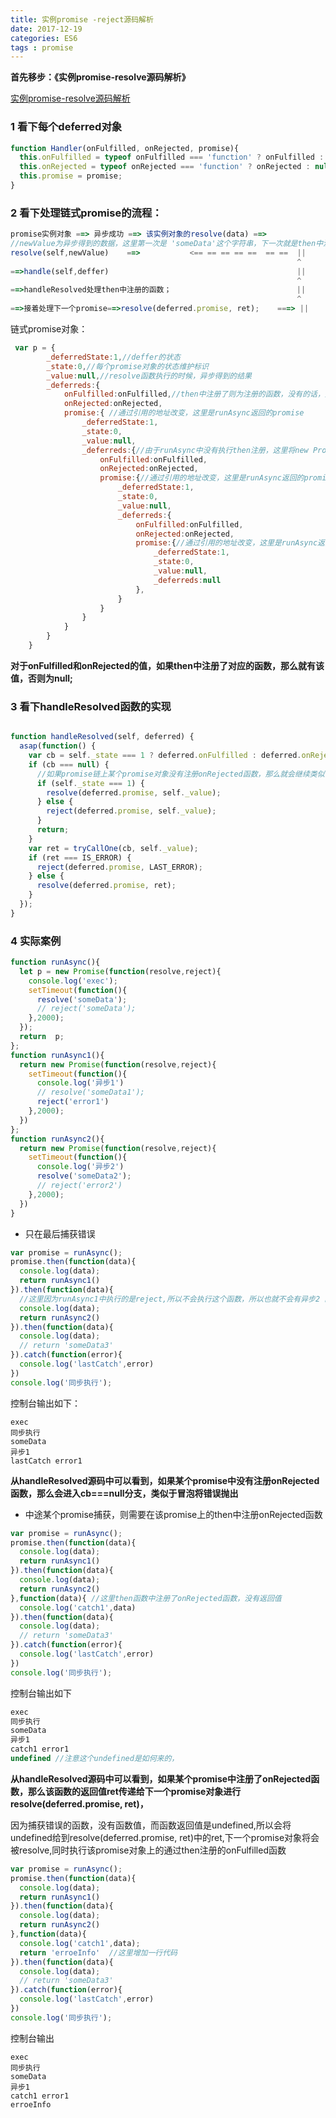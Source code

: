 ```yaml
---
title: 实例promise -reject源码解析
date: 2017-12-19
categories: ES6
tags : promise
---
```


**首先移步：《实例promise-resolve源码解析》**

[实例promise-resolve源码解析](https://github.com/jimwmg/JiM-Blog/tree/master/ES6)

### 1 看下每个deferred对象

```javascript
function Handler(onFulfilled, onRejected, promise){
  this.onFulfilled = typeof onFulfilled === 'function' ? onFulfilled : null;
  this.onRejected = typeof onRejected === 'function' ? onRejected : null;
  this.promise = promise;
}
```

### 2 看下处理链式promise的流程：

```javascript
promise实例对象 ==> 异步成功 ==> 该实例对象的resolve(data) ==> 
//newValue为异步得到的数据，这里第一次是 'someData'这个字符串，下一次就是then中注册函数的返回值,这里就是runAsync返回的promise对象
resolve(self,newValue)    ==>		    <== == == == ==  == ==  ||
																^
==>handle(self,deffer) 											||
																^
==>handleResolved处理then中注册的函数；							  ||
																^
==>接着处理下一个promise==>resolve(deferred.promise, ret);    ===> ||
```

链式promise对象：

```javascript
 var p = {
        _deferredState:1,//deffer的状态
        _state:0,//每个promise对象的状态维护标识
        _value:null,//resolve函数执行的时候，异步得到的结果
        _deferreds:{ 
            onFulfilled:onFulfilled,//then中注册了则为注册的函数，没有的话，则为null
            onRejected:onRejected,
            promise:{ //通过引用的地址改变，这里是runAsync返回的promise
                _deferredState:1,
                _state:0,
                _value:null,
                _deferreds:{//由于runAsync中没有执行then注册，这里将new Promise(noop) 通过then注册的对象引用拿到；
                    onFulfilled:onFulfilled,
                    onRejected:onRejected,
                    promise:{//通过引用的地址改变，这里是runAsync返回的promise
                        _deferredState:1,
                        _state:0,
                        _value:null,
                        _deferreds:{
                            onFulfilled:onFulfilled,
                            onRejected:onRejected,
                            promise:{//通过引用的地址改变，这里是runAsync返回的promise
                                _deferredState:1,
                                _state:0,
                                _value:null,
                                _deferreds:null
                            },
                        }
                    }
                }
            }
        }
    }
```

**对于onFulfilled和onRejected的值，如果then中注册了对应的函数，那么就有该值，否则为null;**

### 3 看下handleResolved函数的实现

```javascript

function handleResolved(self, deferred) {
  asap(function() {
    var cb = self._state === 1 ? deferred.onFulfilled : deferred.onRejected;
    if (cb === null) {
      //如果promise链上某个promise对象没有注册onRejected函数，那么就会继续类似于冒泡，找下一个promise对象上的onRejected函数
      if (self._state === 1) {
        resolve(deferred.promise, self._value);
      } else {
        reject(deferred.promise, self._value);
      }
      return;
    }
    var ret = tryCallOne(cb, self._value);
    if (ret === IS_ERROR) {
      reject(deferred.promise, LAST_ERROR);
    } else {
      resolve(deferred.promise, ret);
    }
  });
}
```

### 4 实际案例

```javascript
function runAsync(){
  let p = new Promise(function(resolve,reject){
    console.log('exec');
    setTimeout(function(){
      resolve('someData');
      // reject('someData');
    },2000);
  });
  return  p;
};
function runAsync1(){
  return new Promise(function(resolve,reject){
    setTimeout(function(){
      console.log('异步1')
      // resolve('someData1');
      reject('error1')
    },2000);
  })
};
function runAsync2(){
  return new Promise(function(resolve,reject){
    setTimeout(function(){
      console.log('异步2')
      resolve('someData2');
      // reject('error2')
    },2000);
  })
}
```

* 只在最后捕获错误

```javascript
var promise = runAsync();
promise.then(function(data){
  console.log(data);
  return runAsync1()
}).then(function(data){
  //这里因为runAsync1中执行的是reject,所以不会执行这个函数，所以也就不会有异步2 的执行；
  console.log(data);
  return runAsync2()
}).then(function(data){
  console.log(data);
  // return 'someData3'
}).catch(function(error){
  console.log('lastCatch',error)
})
console.log('同步执行');
```

控制台输出如下：

```
exec
同步执行
someData
异步1
lastCatch error1
```

**从handleResolved源码中可以看到，如果某个promise中没有注册onRejected函数，那么会进入cb===null分支，类似于冒泡将错误抛出**

* 中途某个promise捕获，则需要在该promise上的then中注册onRejected函数

```javascript
var promise = runAsync();
promise.then(function(data){
  console.log(data);
  return runAsync1()
}).then(function(data){
  console.log(data);
  return runAsync2()
},function(data){ //这里then函数中注册了onRejected函数，没有返回值
  console.log('catch1',data)
}).then(function(data){
  console.log(data);
  // return 'someData3'
}).catch(function(error){
  console.log('lastCatch',error)
})
console.log('同步执行');
```

控制台输出如下

```javascript
exec
同步执行
someData
异步1
catch1 error1
undefined //注意这个undefined是如何来的，
```

**从handleResolved源码中可以看到，如果某个promise中注册了onRejected函数，那么该函数的返回值ret传递给下一个promise对象进行resolve(deferred.promise, ret)，**

因为捕获错误的函数，没有函数值，而函数返回值是undefined,所以会将undefined给到resolve(deferred.promise, ret)中的ret,下一个promise对象将会被resolve,同时执行该promise对象上的通过then注册的onFulfilled函数

```javascript
var promise = runAsync();
promise.then(function(data){
  console.log(data);
  return runAsync1()
}).then(function(data){
  console.log(data);
  return runAsync2()
},function(data){
  console.log('catch1',data);
  return 'erroeInfo'  //这里增加一行代码
}).then(function(data){
  console.log(data);
  // return 'someData3'
}).catch(function(error){
  console.log('lastCatch',error)
})
console.log('同步执行');
```

控制台输出

```
exec
同步执行
someData
异步1
catch1 error1
erroeInfo
```



